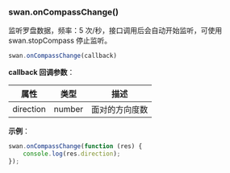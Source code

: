 ### swan.onCompassChange()

监听罗盘数据，频率：5 次/秒，接口调用后会自动开始监听，可使用 swan.stopCompass 停止监听。

```js
swan.onCompassChange(callback)
```

**callback 回调参数**：

|属性|类型|描述|
|-|-|-|
|direction|number|面对的方向度数|

**示例**：

```js
swan.onCompassChange(function (res) {
    console.log(res.direction);
});
```
